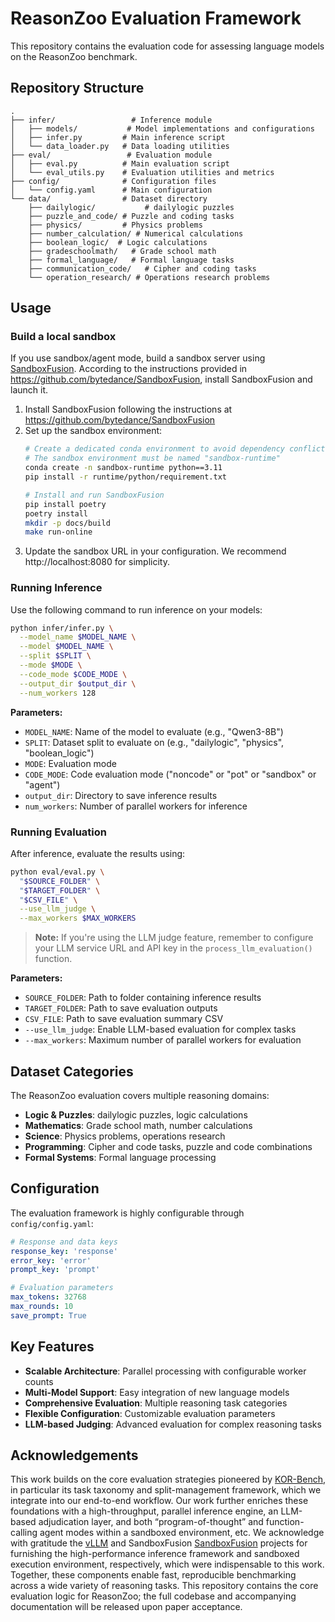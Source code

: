 # ReasonZoo Evaluation Framework

This repository contains the evaluation code for assessing language models on the ReasonZoo benchmark.

## Repository Structure

```
.
├── infer/                 # Inference module
│   ├── models/           # Model implementations and configurations
│   ├── infer.py         # Main inference script
│   └── data_loader.py   # Data loading utilities
├── eval/                 # Evaluation module
│   ├── eval.py          # Main evaluation script
│   └── eval_utils.py    # Evaluation utilities and metrics
├── config/              # Configuration files
│   └── config.yaml      # Main configuration
└── data/                # Dataset directory
    ├── dailylogic/           # dailylogic puzzles
    ├── puzzle_and_code/ # Puzzle and coding tasks
    ├── physics/         # Physics problems
    ├── number_calculation/ # Numerical calculations
    ├── boolean_logic/  # Logic calculations
    ├── gradeschoolmath/   # Grade school math
    ├── formal_language/   # Formal language tasks
    ├── communication_code/   # Cipher and coding tasks
    └── operation_research/ # Operations research problems
```

## Usage

### Build a local sandbox
If you use sandbox/agent mode, build a sandbox server using [SandboxFusion](https://github.com/bytedance/SandboxFusion).
According to the instructions provided in https://github.com/bytedance/SandboxFusion, install SandboxFusion and launch it. 

1. Install SandboxFusion following the instructions at https://github.com/bytedance/SandboxFusion
2. Set up the sandbox environment:
   ```bash
   # Create a dedicated conda environment to avoid dependency conflicts
   # The sandbox environment must be named "sandbox-runtime"
   conda create -n sandbox-runtime python==3.11
   pip install -r runtime/python/requirement.txt
   
   # Install and run SandboxFusion
   pip install poetry
   poetry install
   mkdir -p docs/build
   make run-online
   ```
3. Update the sandbox URL in your configuration. We recommend http://localhost:8080 for simplicity.

### Running Inference

Use the following command to run inference on your models:

```bash
python infer/infer.py \
  --model_name $MODEL_NAME \
  --model $MODEL_NAME \
  --split $SPLIT \
  --mode $MODE \
  --code_mode $CODE_MODE \
  --output_dir $output_dir \
  --num_workers 128
```

**Parameters:**
- `MODEL_NAME`: Name of the model to evaluate (e.g., "Qwen3-8B")
- `SPLIT`: Dataset split to evaluate on (e.g., "dailylogic", "physics", "boolean_logic")
- `MODE`: Evaluation mode
- `CODE_MODE`: Code evaluation mode ("noncode" or "pot" or "sandbox" or "agent")
- `output_dir`: Directory to save inference results
- `num_workers`: Number of parallel workers for inference

### Running Evaluation

After inference, evaluate the results using:

```bash
python eval/eval.py \
  "$SOURCE_FOLDER" \
  "$TARGET_FOLDER" \
  "$CSV_FILE" \
  --use_llm_judge \
  --max_workers $MAX_WORKERS
```

> **Note:** If you're using the LLM judge feature, remember to configure your LLM service URL and API key in the `process_llm_evaluation()` function.

**Parameters:**
- `SOURCE_FOLDER`: Path to folder containing inference results
- `TARGET_FOLDER`: Path to save evaluation outputs
- `CSV_FILE`: Path to save evaluation summary CSV
- `--use_llm_judge`: Enable LLM-based evaluation for complex tasks
- `--max_workers`: Maximum number of parallel workers for evaluation

## Dataset Categories

The ReasonZoo evaluation covers multiple reasoning domains:

- **Logic & Puzzles**: dailylogic puzzles, logic calculations
- **Mathematics**: Grade school math, number calculations
- **Science**: Physics problems, operations research
- **Programming**: Cipher and code tasks, puzzle and code combinations
- **Formal Systems**: Formal language processing

## Configuration

The evaluation framework is highly configurable through `config/config.yaml`:

```yaml
# Response and data keys
response_key: 'response'
error_key: 'error'
prompt_key: 'prompt'

# Evaluation parameters
max_tokens: 32768
max_rounds: 10
save_prompt: True
```

## Key Features

- **Scalable Architecture**: Parallel processing with configurable worker counts
- **Multi-Model Support**: Easy integration of new language models
- **Comprehensive Evaluation**: Multiple reasoning task categories
- **Flexible Configuration**: Customizable evaluation parameters
- **LLM-based Judging**: Advanced evaluation for complex reasoning tasks

## Acknowledgements

This work builds on the core evaluation strategies pioneered by [KOR-Bench](https://github.com/KOR-Bench/KOR-Bench), in particular its task taxonomy and split-management framework, which we integrate into our end-to-end workflow. Our work further enriches these foundations with a high-throughput, parallel inference engine, an LLM-based adjudication layer, and both “program-of-thought” and function-calling agent modes within a sandboxed environment, etc. We acknowledge with gratitude the  [vLLM](https://github.com/vllm-project/vllm) and SandboxFusion [SandboxFusion](https://github.com/bytedance/SandboxFusion) projects for furnishing the high-performance inference framework and sandboxed execution environment, respectively, which were indispensable to this work. Together, these components enable fast, reproducible benchmarking across a wide variety of reasoning tasks. This repository contains the core evaluation logic for ReasonZoo; the full codebase and accompanying documentation will be released upon paper acceptance.
